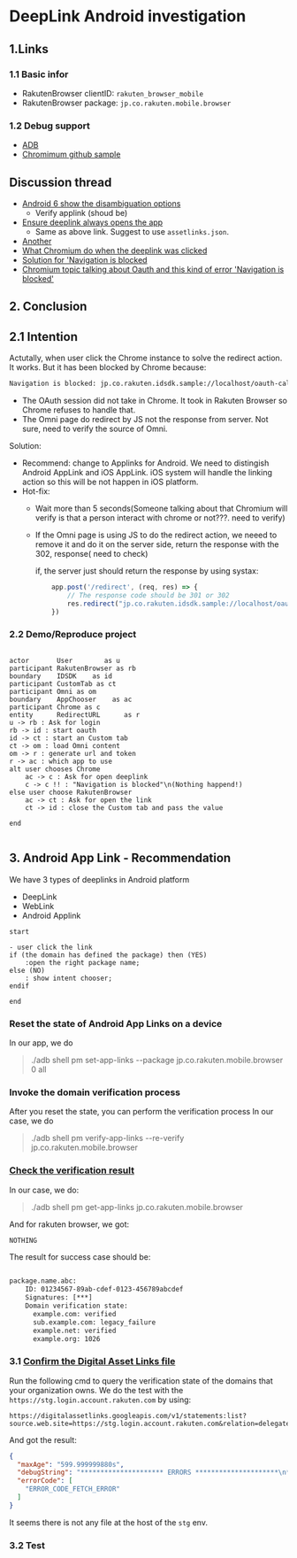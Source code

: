 # DeepLink Android investigation

## 1.Links

### 1.1 Basic infor

- RakutenBrowser clientID: `rakuten_browser_mobile`
- RakutenBrowser package: `jp.co.rakuten.mobile.browser`


### 1.2 Debug support

- [ADB](https://developer.android.com/studio/command-line/adb)
- [Chromimum github sample](https://github.com/kuoruan/Chromium-Android)

## Discussion thread

- [Android 6 show the disambiguation options](https://stackoverflow.com/questions/34359781/how-to-open-app-from-a-link-without-asking-user-to-decide-between-browser-or-app)
  - Verify applink (shoud be)
- [Ensure deeplink always opens the app](https://stackoverflow.com/questions/43441776/how-can-we-ensure-the-deep-link-will-always-open-up-our-own-native-app-instead-o)
  - Same as above link. Suggest to use `assetlinks.json`.
- [Another](https://stackoverflow.com/questions/61261073/how-can-android-deep-links-be-made-to-work-from-the-chrome-os-browser)
- [What Chromium do when the deeplink was clicked](https://stackoverflow.com/questions/36651441/android-app-https-deeplink-and-chrome-browser)
- [Solution for 'Navigation is blocked](https://stackoverflow.com/questions/41524087/navigation-is-blocked-when-redirecting-from-chrome-custom-tab-to-android-app)
- [Chromium topic talking about Oauth and this kind of error 'Navigation is blocked'](https://bugs.chromium.org/p/chromium/issues/detail?id=738724)

## 2. Conclusion

## 2.1 Intention

Actutally, when user click the Chrome instance to solve the redirect action. It works. 
But it has been blocked by Chrome because:

```html
Navigation is blocked: jp.co.rakuten.idsdk.sample://localhost/oauth-callback?state=QFAi_br7rWdbdw97cT4IHQ&code=@St.key-for-various-tokens.mOJ23cakETfASaUc_CoiliLsxvyVwDEN.00vDJayvZRyLuocykwDKzW5Fms2jnoya1hLeRACSNy0hTapiZHj2uLPplJM_EOs4yiMfQmtnH7LeUXBPzBwh_rPvLCm-NF6UkJJRZ8m0ekeBhcmKwgoDzfFLlpwNZ7lIYzMLJqk9od5RNuHou5cgKANEGwnK2Vm-a4vAl9d2bJ-minKR63vzXAH8P2nXZzOnlie_O2MuLelYJusEPzdHcWUHSwEjviLF2QAGqJk8s9CDP5BwxXagjfbdaNMAUzXvGL3RYDHl5rBxbnjFRMXLonp-ZWEHt-TVWjOr1W78A0PuUgjQhq-xuxyI6Fm146Zy6SM5k1MozlBsJ47_prssYamheRXoAt28W-paKhvMz4645SwypJy_bsp15_fqEF42FyWg3HA5NkcfGHEJf5NggoeAEUOucb_mhDzKSbE7iEx0dFvl-ll6dWODKNI24q45kzpugAp8NhcV23vCdhsEQlih907oyMyYwtORBxHLTDnyA3s8Y5wWx583RYPQ0WjPWSuCbhTu3R2RYzTVR0t1AAxdSHhsWLjMyZUFEAoJLgmmgY9Spo6m67RVfi3EFRrYaWdOQugRDo-m8XLys6HF4D-r4GffdcK7loYImOGAzzYD9JGP26lS7_uZQ7woijQYvaR-yhog-22H0KcdH_munEUsPGUWr019UuQCGuwykhc9Q2JXbfYGPh9peSU45tGe6Nsy7fmlJ943A2Wf6Xtun_uxKzE548OoNWHD578RWCWKLi0KytddquGQETqO8y2A_ORPvxpBcTgkokulhNemoayD2QuxYRiQNmgilL2NXzuH4TqPVb8GtkMBleC27oAxOa6uJRriKwaYclAsA1vq5d881BMRfzKYNKqvNqu9mBwbLFQbqmT75d_dPA5QGgNCV7GBJV5K0d72Bqj2QSlqTU_TMbmhQPrW6ruYQPgOrZ-tqf0C2IBqe6vgNSsCcW4o70j6rBjLcoVpCFFLzQbLsegA1yPhX5pjaf222sCRltWAwa_V6WdpDarMfi-dVvP1w3txkAyJe5jNg2ytCLgstQZiBCrZN46NKE62KDDY8elOE4tW0YpfbOLguzftwNUdCnWWe9_On67zjoPMKEzum6Z_sr7C05dhtCqF82Nz16w8kEEDom3pTIwvGUAGKpQs1IiowqekIBmB0DgVj2CJ71zManFQe7TxCSNcD-kMBD94I5MW26gRpOpw3VFIIAtUf3gZCAaLjYRkZNtMS-XfzE4nOkcvqFYv2geuW38NnR5Z6GjeGPqlA0h3e8Lxg1JIOno9t04P1OC99kzJkMupef9B6NI4b4zcEn8Go1agvuOyXEs
```

- The OAuth session did not take in Chrome. It took in Rakuten Browser so Chrome refuses to handle that.
- The Omni page do redirect by JS not the response from server. Not sure, need to verify the source of Omni.

Solution:

- Recommend: change to Applinks for Android. We need to distingish Android AppLink and iOS AppLink. iOS system will handle the linking action so this will be not happen in iOS platform.
- Hot-fix:
  - Wait more than 5 seconds(Someone talking about that Chromium will verify is that a person interact with chrome or not???. need to verify)
  - If the Omni page is using JS to do the redirect action, we neeed to remove it and do it on the server side, return the response with the 302, response( need to check)
  
    if, the server just should return the response by using systax:

    ```js
        app.post('/redirect', (req, res) => {
            // The response code should be 301 or 302
            res.redirect("jp.co.rakuten.idsdk.sample://localhost/oauth-callback?state=QFAi_br7rWdbdw97cT4IHQ&code=@St.key-for-various-tokens.mOJ23cakETfASaUc_CoiliLsxvyVwDEN.00vDJayvZRyLuocykwDKzW5Fms2jnoya1hLeRACSNy0hTapiZHj2uLPplJM_EOs4yiMfQmtnH7LeUXBPzBwh_rPvLCm-NF6UkJJRZ8m0ekeBhcmKwgoDzfFLlpwNZ7lIYzMLJqk9od5RNuHou5cgKANEGwnK2Vm-a4vAl9d2bJ-minKR63vzXAH8P2nXZzOnlie_O2MuLelYJusEPzdHcWUHSwEjviLF2QAGqJk8s9CDP5BwxXagjfbdaNMAUzXvGL3RYDHl5rBxbnjFRMXLonp-ZWEHt-TVWjOr1W78A0PuUgjQhq-xuxyI6Fm146Zy6SM5k1MozlBsJ47_prssYamheRXoAt28W-paKhvMz4645SwypJy_bsp15_fqEF42FyWg3HA5NkcfGHEJf5NggoeAEUOucb_mhDzKSbE7iEx0dFvl-ll6dWODKNI24q45kzpugAp8NhcV23vCdhsEQlih907oyMyYwtORBxHLTDnyA3s8Y5wWx583RYPQ0WjPWSuCbhTu3R2RYzTVR0t1AAxdSHhsWLjMyZUFEAoJLgmmgY9Spo6m67RVfi3EFRrYaWdOQugRDo-m8XLys6HF4D-r4GffdcK7loYImOGAzzYD9JGP26lS7_uZQ7woijQYvaR-yhog-22H0KcdH_munEUsPGUWr019UuQCGuwykhc9Q2JXbfYGPh9peSU45tGe6Nsy7fmlJ943A2Wf6Xtun_uxKzE548OoNWHD578RWCWKLi0KytddquGQETqO8y2A_ORPvxpBcTgkokulhNemoayD2QuxYRiQNmgilL2NXzuH4TqPVb8GtkMBleC27oAxOa6uJRriKwaYclAsA1vq5d881BMRfzKYNKqvNqu9mBwbLFQbqmT75d_dPA5QGgNCV7GBJV5K0d72Bqj2QSlqTU_TMbmhQPrW6ruYQPgOrZ-tqf0C2IBqe6vgNSsCcW4o70j6rBjLcoVpCFFLzQbLsegA1yPhX5pjaf222sCRltWAwa_V6WdpDarMfi-dVvP1w3txkAyJe5jNg2ytCLgstQZiBCrZN46NKE62KDDY8elOE4tW0YpfbOLguzftwNUdCnWWe9_On67zjoPMKEzum6Z_sr7C05dhtCqF82Nz16w8kEEDom3pTIwvGUAGKpQs1IiowqekIBmB0DgVj2CJ71zManFQe7TxCSNcD-kMBD94I5MW26gRpOpw3VFIIAtUf3gZCAaLjYRkZNtMS-XfzE4nOkcvqFYv2geuW38NnR5Z6GjeGPqlA0h3e8Lxg1JIOno9t04P1OC99kzJkMupef9B6NI4b4zcEn8Go1agvuOyXEs")
        })
    ```

### 2.2 Demo/Reproduce project

```plantuml

actor       User        as u
participant RakutenBrowser as rb
boundary    IDSDK    as id
participant CustomTab as ct
participant Omni as om
boundary    AppChooser    as ac
participant Chrome as c
entity      RedirectURL      as r
u -> rb : Ask for login
rb -> id : start oauth
id -> ct : start an Custom tab
ct -> om : load Omni content
om -> r : generate url and token
r -> ac : which app to use
alt user chooses Chrome
    ac -> c : Ask for open deeplink
    c -> c !! : "Navigation is blocked"\n(Nothing happend!)
else user choose RakutenBrowser
    ac -> ct : Ask for open the link
    ct -> id : close the Custom tab and pass the value

end    


```

## 3. Android App Link - Recommendation

We have 3 types of deeplinks in Android platform

- DeepLink
- WebLink
- Android Applink

```plantuml
start

- user click the link
if (the domain has defined the package) then (YES)
    :open the right package name;
else (NO) 
    : show intent chooser;
endif    

end

```

### Reset the state of Android App Links on a device

In our app, we do

> ./adb shell pm set-app-links --package jp.co.rakuten.mobile.browser 0 all

### Invoke the domain verification process

After you reset the state, you can perform the verification process
In our case, we do
> ./adb shell pm verify-app-links --re-verify jp.co.rakuten.mobile.browser

### [Check the verification result](https://developer.android.com/training/app-links/verify-site-associations#review-results)

In our case, we do:
> ./adb shell pm get-app-links jp.co.rakuten.mobile.browser

And for rakuten browser, we got:

```html
NOTHING
```

The result for success case should be:

```html

package.name.abc:
    ID: 01234567-89ab-cdef-0123-456789abcdef
    Signatures: [***]
    Domain verification state:
      example.com: verified
      sub.example.com: legacy_failure
      example.net: verified
      example.org: 1026
```

### 3.1 [Confirm the Digital Asset Links file](https://developer.android.com/training/app-links/verify-site-associations#test-dal-files)

Run the following cmd to query the verification state of the domains that your organization owns.
We do the test with the `https://stg.login.account.rakuten.com` by using: 

```url
https://digitalassetlinks.googleapis.com/v1/statements:list?source.web.site=https://stg.login.account.rakuten.com&relation=delegate_permission/common.handle_all_urls
```

And got the result:

```json
{
  "maxAge": "599.999999880s",
  "debugString": "********************* ERRORS *********************\n* Error: unavailable: Error fetching statements from https://stg.login.account.rakuten.com./.well-known/assetlinks.json (which is equivalent to 'https://stg.login.account.rakuten.com/.well-known/assetlinks.json'): URL_ERROR/3 [0] while fetching Web statements from https://stg.login.account.rakuten.com./.well-known/assetlinks.json (which is equivalent to 'https://stg.login.account.rakuten.com/.well-known/assetlinks.json') using download from the web (ID 1).\n********************* INFO MESSAGES *********************\n* Info: No statements were found that match your query\n",
  "errorCode": [
    "ERROR_CODE_FETCH_ERROR"
  ]
}
```

It seems there is not any file at the host of the `stg` env.

### 3.2 Test 

